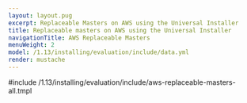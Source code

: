 ```yaml
---
layout: layout.pug
excerpt: Replaceable Masters on AWS using the Universal Installer
title: Replaceable masters on AWS using the Universal Installer
navigationTitle: AWS Replaceable Masters
menuWeight: 2
model: /1.13/installing/evaluation/include/data.yml
render: mustache
---
```


#include /1.13/installing/evaluation/include/aws-replaceable-masters-all.tmpl
